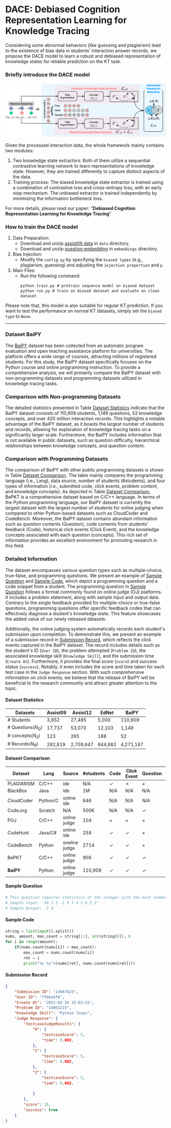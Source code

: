 # DACE: Debiased Cognition Representation Learning for Knowledge Tracing
Considering some abnormal behaviors (like guessing and plagiarism) lead to the existence of bias data in students' interaction answer records, we propose the DACE model to learn a robust and debiased representation of knowledge states for reliable prediction on the KT task. 

### Briefly introduce the DACE model
![framework](.assets/framework.png)

Given the processed interaction data, the whole framework mainly contains two modules:
1.  Two knowledge state extractors: Both of them utilize a sequential contrastive learning network to learn representations of knowledge state. However, they are trained differently to capture distinct aspects of the data. 
2. Training process: The biased knowledge state extractor is trained using a combination of contrastive loss and cross-entropy loss, with an early stop mechanism. The unbiased extractor is trained independently by minimizing the information bottleneck loss. 

For more details, please read our paper: "__Debiased Cognition Representation Learning for Knowledge Tracing__"

### How to train the DACE model
1. Data Preparation: 
   - Download and unzip [assist09 data](https://drive.google.com/uc?export=download&id=14wBw8BHf9e328v4dD5EdsRMtR_gCFcdq) in `data` directory. 
   - Download and unzip [question embedding](https://drive.google.com/uc?export=download&id=16s9jNZZSkxT33Hb7r1OY7PqkJBzhC5DV) in `embeddings` directory.
2. Bias Injection: 
   - Modify the `config.py` by specifying the `biased types` (e.g., plagiarism, guessing) and adjusting the `injection proportion` and `p`.
3. Main Files: 
   - Run the following command: 
        ```
        python train.py # pretrain sequence model on biased dataset
        python run.py # train on biased dataset and evaluate on clean dataset
        ```

Please note that, this model is also suitable for regular KT prediction. If you want to test the performance on normal KT datasets, simply set the `biased type` to `None`.


----

### Dataset BaiPY

The [BaiPY](https://drive.google.com/file/d/1Zjkmc9w-LJIRfwlQAeq3vPw9Bxml_jJf/view) dataset has been collected from an automatic program evaluation and open teaching assistance platform for universities. The platform offers a wide range of courses, attracting millions of registered students. For this study, the BaiPY dataset specifically focuses on the Python course and online programming instruction. To provide a comprehensive analysis, we will primarily compare the BaiPY dataset with non-programming datasets and programming datasets utilized in knowledge tracing tasks.

### Comparison with Non-programming Datasets

The detailed statistics presented in Table [Dataset Statistics](#1) indicate that the BaiPY dataset consists of 110,909 students, 1,149 questions, 52 knowledge concepts, and over 420 million interaction records. This highlights a notable advantage of the BaiPY dataset, as it boasts the largest number of students and records, allowing for exploration of knowledge tracing tasks on a significantly larger scale. Furthermore, the BaiPY includes information that is not available in public datasets, such as question difficulty, hierarchical relationships between knowledge concepts, and question content.

### Comparison with Programming Datasets

The comparison of BaiPY with other public programming datasets is shown in Table [Dataset Comparison](#4). The table mainly compares the programming language (i.e., Lang), data source, number of students (\#students), and four types of information (i.e., submitted code, click events, problem content, and knowledge concepts). As depicted in Table [Dataset Comparison](#4), BePKT is a comprehensive dataset based on C/C++ language. In terms of the Python programming language, our BaiPY dataset is currently the largest dataset with the largest number of students for online judging when compared to other Python-based datasets such as CloudCoder and CodeBench. Moreover, the BaiPY dataset contains abundant information such as question contents (Question), code contents from students' feedback (Code), historical click events (Click Event), and the knowledge concepts associated with each question (concepts). This rich set of information provides an excellent environment for promoting research in this field.

### Detailed Information

The dataset encompasses various question types such as multiple-choice, true-false, and programming questions. We present an example of [Sample Question](#2) and [Sample Code](#3), which depict a programming question and a code snippet from a student. The programming question in [Sample Question](#2) follows a format commonly found on online judge (OJ) platforms. It includes a problem statement, along with sample input and output data. Contrary to the single feedback provided for multiple-choice or true-false questions, programming questions offer specific feedback codes that can effectively diagnose a student's knowledge state. This feature showcases the added value of our newly released datasets.

Additionally, the online judging system automatically records each student's submission upon completion. To demonstrate this, we present an example of a submission record in [Submission Record](#5), which reflects the click events captured in the BaiPY dataset. The record includes details such as the student's ID (`User ID`), the problem attempted (`Problem ID`), the associated knowledge skill (`Knowledge Skill`), and the submission time (`Create At`). Furthermore, it provides the final score (`score`) and success status (`success`). Notably, it even includes the score and time taken for each test case in the `Judge Response` section. With such comprehensive information on click events, we believe that the release of BaiPY will be beneficial to the research community and attract greater attention to the topic.


#### <span id = "1">Dataset Statistics</span>
| Datasets  | Assist09 | Assist12 | EdNet | BaiPY   |
|-----------|----------|----------|-------|---------|
| \# Students | 3,852    | 27,485   | 5,000 | 110,909 |
| \# Questions($N_Q$)  | 17,737   | 53,070   | 12,103 | 1,149   |
| \# concepts($N_S$)      | 123      | 265      | 188    | 52      |
| \# Records($N_R$)     | 282,619  | 2,709,647 | 644,682 | 4,271,167 |

#### <span id = "4">Dataset Comparison</span>
| Dataset    | Lang   | Source        | \#students | Code | Click Event | Question | Skills |
|------------|--------|---------------|------------|------|-------------|----------|--------|
| PLAGIARISM | C/C++  | ide           | N/A        | &checkmark; | &cross; | $\times$ | $\times$ |
| BlackBox   | Java   | ide           | 1M         | N/A  | N/A         | N/A      | N/A    |
| CloudCoder | Python/C | online ide  | 646        | N/A  | N/A         | N/A      | N/A    |
| Code.org   | Scratch | N/A           | 500K       | N/A  | N/A         | $\checkmark$ | N/A |
| POJ        | C/C++  | online judge  | 104        | $\times$ | $\times$ | $\times$ | $\times$ |
| CodeHunt   | Java/C# | online ide   | 258        | $\checkmark$ | $\checkmark$ | $\times$ | $\times$ |
| CodeBench  | Python | oneline judge | 2714       | $\checkmark$ | $\checkmark$ | $\times$ | $\times$ |
| BePKT      | C/C++  | online judge  | 906        | $\checkmark$ | $\checkmark$ | $\checkmark$ | $\checkmark$ |
| **BaiPY**  | Python | online judge  | 110,909    | $\checkmark$ | $\checkmark$ | $\checkmark$ | $\checkmark$ |


#### <span id = "2">Sample Question</span>

```python
# This question requires statistics of the integer with the most number of occurrences in an integer sequence and its number of occurrences.
# Sample Input: `10 3 2 -1 5 3 4 3 0 3 2' 
# Sample Output: `3 4'
```


#### <span id = "3">Sample Code</span>

```python
string = list(input().split())
nums, amount, max_count = string[1:], int(string[0]), 0
for i in range(amount): 
    if(nums.count(nums[i]) > max_count):
        max_count = nums.count(nums[i])
        ret = i
        print("%s %s"%(nums[ret], nums.count(nums[ret])))
```


#### <span id = "5">Submission Record</span>

```json
{
    "Submission ID": "14967425",
    "User ID": "7fb6e8f8",
    "Create At": "2022-02-24 15:03:31",
    "Problem ID": "14963215",
    "Knowledge Skill": "Python loops",
    "Judge Response": {
        "testcaseJudgeResults": {
            "0": {
                "testcaseScore": 5,
                "time": 0.002,
            },
            "1": {
                "testcaseScore": 5,
                "time": 0.002,
            },
            "2": {
                "testcaseScore": 5,
                "time": 0.002,

            }
        },
        "score": 15,
        "success": true
    }
}
```

